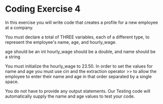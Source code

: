 # Coding Exercise 4

In this exercise you will write code that creates a profile for a new employee at a company.

You must declare a total of THREE variables, each of a different type, to represent the employee's name, age, and hourly_wage.

age should be an int
hourly_wage should be a double, and
name should be a string

You must initialize the hourly_wage to 23.50. In order to set the values for name and age you must use cin and the extraction operator >> to allow the employee to enter their name and age in that order separated by a single space.

You do not have to provide any output statements. Our Testing code will automatically supply the name and age values to test your code.